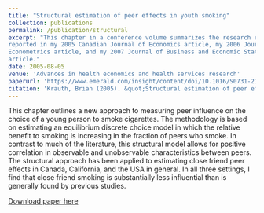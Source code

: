 ```yaml
---
title: "Structural estimation of peer effects in youth smoking"
collection: publications
permalink: /publication/structural
excerpt: "This chapter in a conference volume summarizes the research results
reported in my 2005 Canadian Journal of Economics article, my 2006 Journal of
Econometrics article, and my 2007 Journal of Business and Economic Statistics
article."
date: 2005-08-05
venue: 'Advances in health economics and health services research'
paperurl: 'https://www.emerald.com/insight/content/doi/10.1016/S0731-2199(05)16009-9/full/html'
citation: 'Krauth, Brian (2005). &quot;Structural estimation of peer effects in youth smoking.&quot; <i>Advances in health economics and health services research</i>. 16.'
---
```

This chapter outlines a new approach to measuring peer influence on the choice of a young
person to smoke cigarettes. The methodology is based on estimating an equilibrium discrete
choice model in which the relative benefit to smoking is increasing in the fraction of peers
who smoke. In contrast to much of the literature, this structural model allows for positive
correlation in observable and unobservable characteristics between peers. The structural
approach has been applied to estimating close friend peer effects in Canada, California,
and the USA in general. In all three settings, I find that close friend smoking is
substantially less influential than is generally found by previous studies.

[Download paper here](http://academicpages.github.io/files/paper1.pdf)
